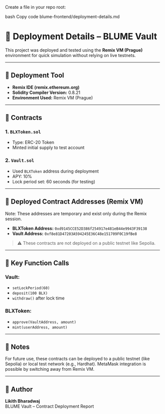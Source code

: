 Create a file in your repo root:

bash
Copy code
blume-frontend/deployment-details.md


# 🚀 Deployment Details – BLUME Vault

This project was deployed and tested using the **Remix VM (Prague)** environment for quick simulation without relying on live testnets.

---

## 🔧 Deployment Tool

- **Remix IDE (remix.ethereum.org)**
- **Solidity Compiler Version:** 0.8.21
- **Environment Used:** Remix VM (Prague)

---

## 🧠 Contracts

### 1. `BLXToken.sol`
- Type: ERC-20 Token
- Minted initial supply to test account

### 2. `Vault.sol`
- Used `BLXToken` address during deployment
- APY: 10%
- Lock period set: 60 seconds (for testing)

---

## 🧪 Deployed Contract Addresses (Remix VM)

Note: These addresses are temporary and exist only during the Remix session.

- **BLXToken Address:** `0xd9145CCE52D386f254917e481eB44e9943F39138`
- **Vault Address:** `0xf8e81D47203A594245E36C48e151709F0C19fBe8`

> ⚠️ These contracts are not deployed on a public testnet like Sepolia.

---

## 🔄 Key Function Calls

### Vault:
- `setLockPeriod(60)`
- `deposit(100 BLX)`
- `withdraw()` after lock time

### BLXToken:
- `approve(VaultAddress, amount)`
- `mint(userAddress, amount)`

---

## 💬 Notes

For future use, these contracts can be deployed to a public testnet (like Sepolia) or local test network (e.g., Hardhat). MetaMask integration is possible by switching away from Remix VM.

---

## 🙌 Author

**Likith Bharadwaj**  
BLUME Vault – Contract Deployment Report
